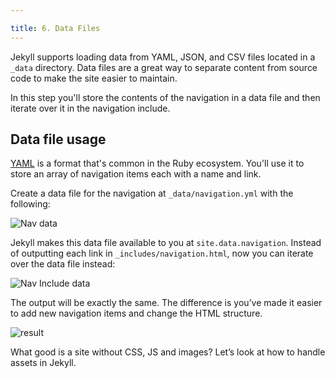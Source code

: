 ```yaml
---

title: 6. Data Files
---
```



Jekyll supports loading data from YAML, JSON, and CSV files located in a `_data`
directory. Data files are a great way to separate content from source code to
make the site easier to maintain.

In this step you'll store the contents of the navigation in a data file
and then iterate over it in the navigation include.

## Data file usage

[YAML](http://yaml.org/) is a format that's common in the Ruby ecosystem. You'll
use it to store an array of navigation items each with a name and link.

Create a data file for the navigation at `_data/navigation.yml` with the
following:

![Nav data](http://localhost:4000/assets/navdata.jpg)

Jekyll makes this data file available to you at `site.data.navigation`. Instead
of outputting each link in `_includes/navigation.html`, now you can iterate over
the data file instead:

![Nav Include data](http://localhost:4000/assets/navincludedata.jpg)

The output will be exactly the same. The difference is you’ve made it easier to
add new navigation items and change the HTML structure.

![result](http://localhost:4000/assets/redlineresultinclude.jpg)

What good is a site without CSS, JS and images? Let’s look at how to handle
assets in Jekyll.



